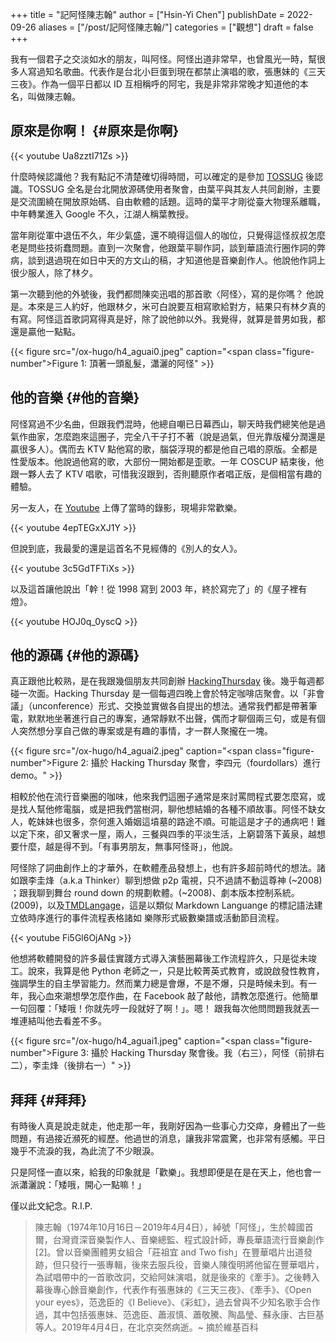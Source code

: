 +++
title = "記阿怪陳志翰"
author = ["Hsin-Yi Chen"]
publishDate = 2022-09-26
aliases = ["/post/記阿怪陳志翰/"]
categories = ["觀想"]
draft = false
+++

我有一個君子之交淡如水的朋友，叫阿怪。阿怪出道非常早，也曾風光一時，幫很多人寫過知名歌曲。代表作是台北小巨蛋到現在都禁止演唱的歌，張惠妹的《三天三夜》。作為一個平日都以 ID 互相稱呼的阿宅，我是非常非常晚才知道他的本名，叫做陳志翰。


## 原來是你啊！ {#原來是你啊}

{{< youtube Ua8zztI71Zs >}}

什麼時候認識他？我有點記不清楚確切得時間，可以確定的是參加 [TOSSUG](https://tossug.net/) 後認識。TOSSUG 全名是台北開放源碼使用者聚會，由葉平與其友人共同創辦，主要是交流圍繞在開放原始碼、自由軟體的話題。這時的葉平才剛從臺大物理系離職，中年轉業進入 Google 不久，江湖人稱葉教授。

當年剛從軍中退伍不久，年少氣盛，還不曉得這個人的咖位，只覺得這怪叔叔怎麼老是問些技術蠢問題。直到一次聚會，他跟葉平聊作詞，談到華語流行圈作詞的弊病，談到退過現在如日中天的方文山的稿，才知道他是音樂創作人。他說他作詞上很少服人，除了林夕。

第一次聽到他的外號後，我們都問陳奕迅唱的那首歌〈阿怪〉，寫的是你嗎？ 他說是。本來是三人約好，他跟林夕，米可白說要互相寫歌給對方，結果只有林夕真的有寫。阿怪這首歌詞寫得真是好，除了說他帥以外。我覺得，就算是普男如我，都還是贏他一點點。

{{< figure src="/ox-hugo/h4_aguai0.jpeg" caption="<span class=\"figure-number\">Figure 1: </span>頂著一頭亂髮，瀟灑的阿怪" >}}


## 他的音樂 {#他的音樂}

阿怪寫過不少名曲，但跟我們混時，他總自嘲已日幕西山，聊天時我們總笑他是過氣作曲家，怎麼跑來這圈子，完全八干子打不著（說是過氣，但光靠版權分潤還是贏很多人）。偶而去 KTV 點他寫的歌，腦袋浮現的都是他自己唱的原版。全都是性愛版本。他說過他寫的歌，大部份一開始都是歪歌。一年 COSCUP 結束後，他跟一夥人去了 KTV 唱歌，可惜我沒跟到，否則聽原作者唱正版，是個相當有趣的體驗。

另一友人，在 [Youtube](https://www.youtube.com/watch?v=4epTEGxXJ1Y&list=PLGNAqJdQPrAtOCLRd8BCEy6VmymL9mgZ4&index=5) 上傳了當時的錄影，現場非常歡樂。

{{< youtube 4epTEGxXJ1Y >}}

但說到底，我最愛的還是這首名不見經傳的《別人的女人》。

{{< youtube 3c5GdTFTiXs >}}

以及這首讓他說出「幹！從 1998 寫到 2003 年，終於寫完了」的《屋子裡有燈》。

{{< youtube HOJ0q_0yscQ >}}


## 他的源碼 {#他的源碼}

真正跟他比較熟，是在我跟幾個朋友共同創辦 [HackingThursday](http://hackingthursday.wikidot.com/) 後。幾乎每週都碰一次面。Hacking Thursday 是一個每週四晚上會於特定咖啡店聚會。以「非會議」（unconference）形式、交換並實做各自提出的想法。通常我們都是帶著筆電，默默地坐著進行自己的專案，通常靜默不出聲，偶而才聊個兩三句，或是有個人突然想分享自己做的專案或是有趣的事情，才一群人聚攏在一塊。

{{< figure src="/ox-hugo/h4_aguai2.jpeg" caption="<span class=\"figure-number\">Figure 2: </span>攝於 Hacking Thursday 聚會，李四元（fourdollars）進行 demo。" >}}

相較於他在流行音樂圈的咖味，他來我們這圈子通常是來討罵問程式要怎麼寫，或是找人幫他修電腦，或是把我們當樹洞，聊他想結婚的各種不順故事。阿怪不缺女人，乾妹妹也很多，奈何進入婚姻這墳墓的路途不順。可能這是才子的通病吧！難以定下來，卻又奢求一屋，兩人，三餐與四季的平淡生活，上窮碧落下黃泉，越想要什麼，越是得不到。「有事男朋友，無事阿怪哥」，他說。

阿怪除了詞曲創作上的才華外，在軟體產品發想上，也有許多超前時代的想法。諸如跟李圭烽（a.k.a Thinker）聊到想做 p2p 電視，只不過請不動這尊神 (~2008)
；跟我聊到舞台 round down 的規劃軟體。(~2008)、劇本版本控制系統。(2009)，以及[TMDLangage](https://github.com/aguai/TMDLang)，這是以類似 Markdown Languange 的標記語法建立依時序進行的事件流程表格諸如 樂隊形式級數樂譜或活動節目流程。

{{< youtube Fi5Gl6OjANg >}}

他想將軟體開發的許多最佳實踐方式導入演藝圈幕後工作流程許久，只是從未竣工。說來，我算是他 Python 老師之一，只是比較菁英式教育，或說啟發性教育，強調學生的自主學習能力。然而業力總是會爆，不是不爆，只是時候未到。有一年，我心血來潮想學怎麼作曲，在 Facebook 敲了敲他，請教怎麼進行。他簡單一句回覆：「矮哦！你就先哼一段就好了啊！」。嗯！ 跟我每次他問問題我就丟一堆連結叫他去看差不多。

{{< figure src="/ox-hugo/h4_aguai1.jpeg" caption="<span class=\"figure-number\">Figure 3: </span>攝於 Hacking Thursday 聚會後。我（右三），阿怪（前排右二），李圭烽（後排右一）" >}}


## 拜拜 {#拜拜}

有時後人真是說走就走，他走那一年，我剛好因為一些事心力交瘁，身體出了一些問題，有過接近瀕死的經歷。他過世的消息，讓我非常震驚，也非常有感觸。平日幾乎不流淚的我，為此流了不少眼淚。

只是阿怪一直以來，給我的印象就是「歡樂」。我想即便是在是在天上，他也會一派瀟灑說：「矮哦，開心一點嘛！」

僅以此文紀念。R.I.P.

> 陳志翰（1974年10月16日－2019年4月4日），綽號「阿怪」，生於韓國首爾，台灣資深音樂製作人、音樂總監、程式設計師，專長華語流行音樂創作[2]。曾以音樂團體男女組合「莊祖宜 and Two fish」在豐華唱片出道發跡，但只發行一張專輯，後來去服兵役，音樂人陳復明將他留在豐華唱片，為試唱帶中的一首歌改詞，交給阿妹演唱，就是後來的《牽手》。之後轉入幕後專心餘音樂創作，代表作有張惠妹的《三天三夜》、《牽手》、《Open your eyes》，范逸臣的《I Believe》、《彩虹》，過去曾與不少知名歌手合作過，其中包括張惠妹、范逸臣、蕭淑慎、蕭敬騰、陶晶瑩、蘇永康、古巨基等人。2019年4月4日，在北京突然病逝。~ 摘於維基百科

